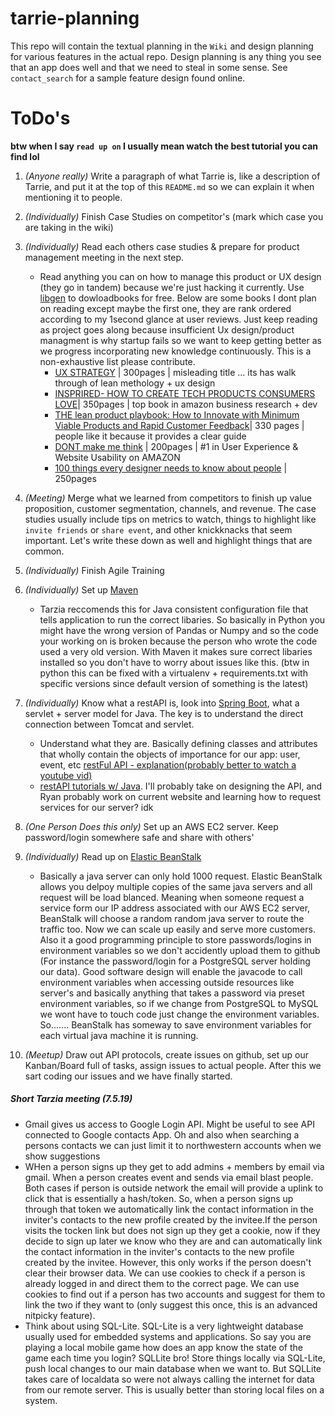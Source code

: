 # tarrie-planning

This repo will contain the textual planning in the `Wiki` and  design planning for various features in the actual repo. Design planning is any thing you see that an app does well and that we need to steal in some sense. See  `contact_search` for a sample feature design found online. 

# ToDo's 
**btw when I say `read up on` I usually mean watch the best tutorial you can find lol**
1. *(Anyone really)* Write a paragraph of what Tarrie is, like a description of Tarrie, and put it at the top of this `README.md` so we can explain it when mentioning it to people. 
1. *(Individually)* Finish Case Studies on competitor's (mark which case you are taking in the wiki)
2. *(Individually)* Read each others case studies & prepare for product management meeting in the next step.
    - Read anything you can on how to manage this product or UX design (they go in tandem) because we're just hacking it currently.  Use [libgen](http://gen.lib.rus.ec) to dowloadbooks for free. Below are some books I dont plan on reading except maybe the first one, they are rank ordered according to my 1second glance at user reviews. Just keep reading as project goes along because insufficient Ux design/product managment is why startup fails so we want to keep getting better as we progress incorporating new knowledge continuously. This is a non-exhaustive list please contribute.
        - [UX STRATEGY](https://www.amazon.com/UX-Strategy-Innovative-Digital-Products/dp/1449372864/ref=pd_sbs_14_52?_encoding=UTF8&pd_rd_i=1449372864&pd_rd_r=bf2357a2-9ffc-11e9-a93c-6bb543d57023&pd_rd_w=hzgSQ&pd_rd_wg=iUFRZ&pf_rd_p=588939de-d3f8-42f1-a3d8-d556eae5797d&pf_rd_r=4RDMQ3M655SMAYQ82XS6&psc=1&refRID=4RDMQ3M655SMAYQ82XS6) | 300pages | misleading title ... its has walk through of lean methology + ux design
        - [INSPRIRED- HOW TO CREATE TECH PRODUCTS CONSUMERS LOVE](https://www.amazon.com/Things-Designer-People-Voices-Matter/dp/0321767535/ref=pd_sbs_14_3/147-3790180-3484262?_encoding=UTF8&pd_rd_i=0321767535&pd_rd_r=29f3e577-9ffe-11e9-9768-fd03c2f337af&pd_rd_w=4hVlc&pd_rd_wg=dNpq0&pf_rd_p=588939de-d3f8-42f1-a3d8-d556eae5797d&pf_rd_r=4ZW21Y3G7QYS3SQ6Q2TQ&psc=1&refRID=4ZW21Y3G7QYS3SQ6Q2TQ)| 350pages | top book in amazon business research + dev
        - [THE lean product playbook: How to Innovate with Minimum Viable Products and Rapid Customer Feedback](https://www.amazon.com/Lean-Product-Playbook-Innovate-Products/dp/1118960874)| 330 pages | people like it because it provides a clear guide
        - [DONT make me think](https://www.amazon.com/Dont-Make-Think-Revisited-Usability/dp/0321965515/ref=pd_sbs_14_1/147-3790180-3484262?_encoding=UTF8&pd_rd_i=0321965515&pd_rd_r=c89bf61d-9ffc-11e9-b61a-832b178781ff&pd_rd_w=Fw7nj&pd_rd_wg=s75Ay&pf_rd_p=588939de-d3f8-42f1-a3d8-d556eae5797d&pf_rd_r=0PCZHT6S284BSPW7QX9R&psc=1&refRID=0PCZHT6S284BSPW7QX9R) | 200pages | #1  in User Experience & Website Usability on AMAZON
        - [100 things every designer needs to know about people](https://www.amazon.com/Things-Designer-People-Voices-Matter/dp/0321767535/ref=pd_sbs_14_3/147-3790180-3484262?_encoding=UTF8&pd_rd_i=0321767535&pd_rd_r=29f3e577-9ffe-11e9-9768-fd03c2f337af&pd_rd_w=4hVlc&pd_rd_wg=dNpq0&pf_rd_p=588939de-d3f8-42f1-a3d8-d556eae5797d&pf_rd_r=4ZW21Y3G7QYS3SQ6Q2TQ&psc=1&refRID=4ZW21Y3G7QYS3SQ6Q2TQ) | 250pages

2. *(Meeting)* Merge what we learned from competitors to finish up value proposition, customer segmentation, channels, and revenue. The case studies usually include tips on metrics to watch, things to highlight like `invite friends` or `share event`, and other knickknacks that seem important. Let's write these down as well and highlight things that are common. 
3. *(Individually)* Finish Agile Training
4. *(Individually)* Set up [Maven](https://maven.apache.org/)
    - Tarzia reccomends this for Java consistent configuration file that tells application to run the correct libaries. So basically in Python you might have the wrong version of Pandas or Numpy and so the code your working on is broken because the person who wrote the code used a very old version. With Maven it makes sure correct libaries installed so you don't have to worry about issues like this.  (btw in python this can be fixed with a virtualenv + requirements.txt with specific versions since default version of something is the latest)
5. *(Individually)* Know what a restAPI is, look into [Spring Boot](https://spring.io/projects/spring-boot/), what a servlet + server model for Java. The key is to understand the direct connection between Tomcat and servlet. 
    - Understand what they are. Basically defining classes and attributes that wholly contain the objects of importance for our app: user, event, etc [restFul API - explanation(probably better to watch a youtube vid)](http://www.drdobbs.com/web-development/restful-web-services-a-tutorial/240169069)
    - [restAPI tutorials w/ Java](http://www.drdobbs.com/web-development/restful-web-services-a-tutorial/240169069). I'll probably take on designing the API, and Ryan probably work on current website and learning how to request services for our server? idk
6. *(One Person Does this only)* Set up an AWS EC2 server. Keep password/login somewhere safe and share with others'
7. *(Individually)* Read up on [Elastic BeanStalk](https://aws.amazon.com/elasticbeanstalk/)
    - Basically a java server can only hold 1000 request. Elastic BeanStalk allows you delpoy multiple copies of the same java servers and all request will be load blanced. Meaning when someone request a service form our IP address associated with our AWS EC2 server, BeanStalk will choose a random random java server to route the traffic too. Now we can scale up easily and serve more customers. Also it a good programming principle to store passwords/logins in environment variables so we don't accidently upload them to github (For instance the password/login for a PostgreSQL server holding our data). Good software design will enable the javacode to call environment variables when accessing outside resources like server's and basically anything that takes a password via preset environment variables, so if we change from PostgreSQL to MySQL we wont have to touch code just change the environment variables. So....... BeanStalk has someway to save environment variables for each virtual java machine it is running. 
7. *(Meetup)* Draw out API protocols, create issues on github, set up our Kanban/Board full of tasks, assign issues to actual people. After this we sart coding our issues and we have finally started. 




##### Short Tarzia meeting (7.5.19)
- Gmail gives us access to Google Login API. Might be useful to see API connected to Google contacts App. Oh and also when searching a persons contacts we can just limit it to northwestern accounts when we show suggestions
- WHen a person signs up they get to add admins + members by email via gmail. When a person creates event and sends via email blast people. Both cases if person is outside network the email will provide a uplink to click that is essentially a hash/token. So,  when a person signs up through that token we automatically link the contact information in the inviter's contacts to the new profile created by the invitee.If the person visits the tocken link but does not sign up they get a cookie, now if they decide to sign up later we know who they are and can automatically link the contact information in the inviter's contacts to the new profile created by the invitee. However, this only works if the person doesn't clear their browser data. We can use cookies to check if a person is already logged in and direct them to the correct page. We can use cookies to find out if a person has two accounts and suggest for them to link the two if they want to (only suggest this once, this is an advanced nitpicky feature). 
- Think about using SQL-Lite. SQL-Lite is a very lightweight database usually used for embedded systems and applications. So say you are playing a local mobile game how does an app know the state of the game each time you login? SQLLite bro! Store things locally via SQL-Lite, push local changes to our main database when we want to. But SQLLite takes care of localdata so were not always calling the internet for data from our remote server. This is usually better than storing local files on a system. 
